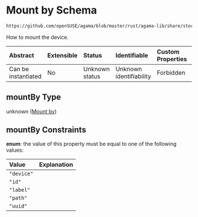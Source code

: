 # Mount by Schema

```txt
https://github.com/openSUSE/agama/blob/master/rust/agama-lib/share/storage.schema.json#/$defs/filesystem/properties/mountBy
```

How to mount the device.

| Abstract            | Extensible | Status         | Identifiable            | Custom Properties | Additional Properties | Access Restrictions | Defined In                                                          |
| :------------------ | :--------- | :------------- | :---------------------- | :---------------- | :-------------------- | :------------------ | :------------------------------------------------------------------ |
| Can be instantiated | No         | Unknown status | Unknown identifiability | Forbidden         | Allowed               | none                | [storage.schema.json\*](storage.schema.json "open original schema") |

## mountBy Type

unknown ([Mount by](storage-1-defs-filesystem-properties-mount-by.md))

## mountBy Constraints

**enum**: the value of this property must be equal to one of the following values:

| Value      | Explanation |
| :--------- | :---------- |
| `"device"` |             |
| `"id"`     |             |
| `"label"`  |             |
| `"path"`   |             |
| `"uuid"`   |             |
